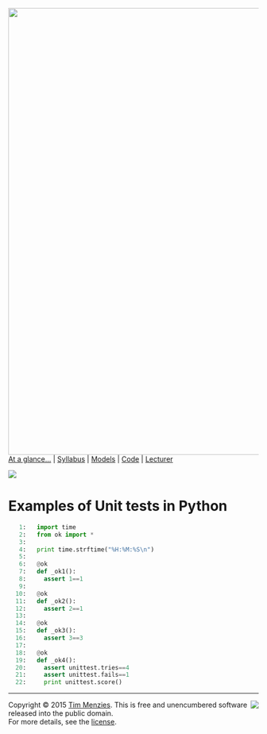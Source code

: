 [<img width=900 src="https://raw.githubusercontent.com/txt/mase/master/img/banner1.png">](https://github.com/txt/mase/blob/master/README.md)   
[At a glance...](https://github.com/txt/mase/blob/master/OVERVIEW.md) |
[Syllabus](https://github.com/txt/mase/blob/master/SYLLABUS.md) |
[Models](https://github.com/txt/mase/blob/master/MODELS.md) |
[Code](https://github.com/txt/mase/tree/master/src) |
[Lecturer](http://menzies.us) 


<a href="okok.py"><img src="https://raw.githubusercontent.com/txt/mase/master/img/py.png"></a><br clear=all>

# Examples of Unit tests  in Python

````python
   1:   import time
   2:   from ok import *
   3:   
   4:   print time.strftime("%H:%M:%S\n")
   5:   
   6:   @ok
   7:   def _ok1():
   8:     assert 1==1
   9:   
  10:   @ok
  11:   def _ok2():
  12:     assert 2==1
  13:   
  14:   @ok
  15:   def _ok3():
  16:     assert 3==3 
  17:   
  18:   @ok
  19:   def _ok4():
  20:     assert unittest.tries==4
  21:     assert unittest.fails==1
  22:     print unittest.score() 
````


_________

<img align=right src="https://raw.githubusercontent.com/txt/mase/master/img/pd-icon.png">Copyright © 2015 [Tim Menzies](http://menzies.us).
This is free and unencumbered software released into the public domain.   
For more details, see the [license](https://github.com/txt/mase/blob/master/LICENSE.md).

